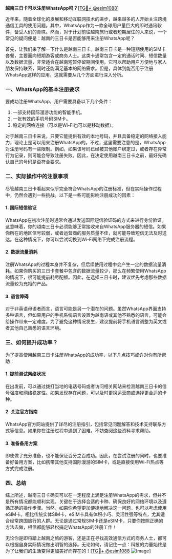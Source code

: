 **越南三日卡可以注册WhatsApp吗？**[[TG💪+ @esim1088](https://t.me/s/esim1088)]

近年来，随着全球化的发展和移动互联网技术的进步，越来越多的人开始关注跨境通信工具的使用问题。其中，WhatsApp作为一款全球用户量巨大的即时通讯软件，备受人们的青睐。然而，对于计划前往越南旅行或者短期居住的人来说，一个常见的疑问便是：越南的三日卡是否能够用来注册WhatsApp呢？

首先，让我们来了解一下什么是越南三日卡。越南三日卡是一种短期使用的SIM卡套餐，主要面向短期游客或商务人士。这类卡通常包含一定的通话时间、短信数量以及数据流量，非常适合在越南短暂停留期间使用。它可以帮助用户方便地与家人朋友保持联系，同时还能满足基本的网络需求。但是，具体到能否用于注册WhatsApp这样的应用，这就需要从几个方面进行深入分析。

### **一、WhatsApp的基本注册要求**

要成功注册WhatsApp，用户需要具备以下几个条件：
1. 一部支持国际漫游功能的智能手机。
2. 一张有效的手机号码SIM卡。
3. 稳定的网络连接（可以是Wi-Fi也可以是移动数据）。

对于越南三日卡来说，只要它能提供有效的本地号码，并且具备稳定的网络接入能力，理论上是可以用来注册WhatsApp的。不过，这里需要注意的是，WhatsApp对注册号码有一些限制。例如，如果该号码已经被其他账户绑定过，或者存在异常行为记录，则可能会导致注册失败。因此，在决定使用越南三日卡之前，最好先确认自己的号码是否符合要求。

### **二、实际操作中的注意事项**

尽管越南三日卡看起来似乎完全符合WhatsApp的注册标准，但在实际操作过程中，仍然会遇到一些挑战。以下是一些可能影响注册成功的因素：

#### **1. 国际短信验证**
WhatsApp在初次注册时通常会通过发送国际短信验证码的方式来进行身份验证。这意味着，你的越南三日卡必须能够正常接收来自WhatsApp服务器的短信。如果你所在的地区信号较弱，或者运营商的服务质量不佳，就可能导致短信无法及时送达。在这种情况下，你可以尝试切换到Wi-Fi网络下完成注册流程。

#### **2. 数据流量消耗**
注册WhatsApp的过程本身并不复杂，但后续使用过程中会产生一定的数据流量消耗。如果你购买的三日卡套餐中包含的数据流量较少，那么在频繁使用WhatsApp的情况下，很可能提前耗尽配额。因此，在选择三日卡时，建议优先考虑那些数据流量较为充裕的产品。

#### **3. 语言障碍**
对于非英语母语者而言，语言可能是另一个潜在的问题。虽然WhatsApp界面支持多种语言，但如果用户的手机系统语言设置为越南语或其他不熟悉的语言，可能会给操作带来一定难度。为了避免这种情况发生，建议提前将手机语言调整为英文或者其他自己熟悉的语言环境。

### **三、如何提升成功率？**

为了提高使用越南三日卡注册WhatsApp的成功率，以下几点技巧或许对你有所帮助：

#### **1. 提前测试网络状况**
在出发前，可以通过拨打当地的电话号码或者访问相关网站来检测越南三日卡的信号强度和网络稳定性。如果发现存在问题，可以及时更换运营商或选择更合适的卡种。

#### **2. 关注官方指南**
WhatsApp官方网站提供了详尽的注册指引，包括常见问题解答和技术支持联系方式等信息。如果你在注册过程中遇到了困难，不妨查阅这些资料寻求帮助。

#### **3. 准备备用方案**
即使做了充分准备，也不能保证百分之百成功。因此，在尝试注册的同时，也要准备好备用方案，比如携带其他支持国际漫游的SIM卡，或是直接使用Wi-Fi热点等方式完成注册。

### **四、总结**

综上所述，越南三日卡确实可以在一定程度上满足注册WhatsApp的需求，但并不是所有情况都能顺利实现。关键在于选择合适的卡种、确保良好的网络环境以及遵循正确的操作步骤。当然，如果你希望更加便捷地解决这一问题，也可以考虑使用eSIM卡。相比传统实体SIM卡，eSIM卡具有体积小巧、灵活性强等特点，尤其适合经常跨国旅行的人群。无论是通过常规SIM卡还是eSIM卡，只要你按照正确的方法去做，相信都能够轻松搞定WhatsApp的注册工作！

无论你是即将踏上越南之旅的游客，还是正在寻找高效通信方式的商务人士，都可以根据自身实际情况做出明智的选择。无论如何，请记住一点：科技的力量始终是为了让我们的生活变得更加美好而存在的！[[TG💪+ @esim1088](https://t.me/s/esim1088) ![Image](https://i.postimg.cc/4NQfJmqS/Snipaste-2025-05-13-00-14-12.png)]